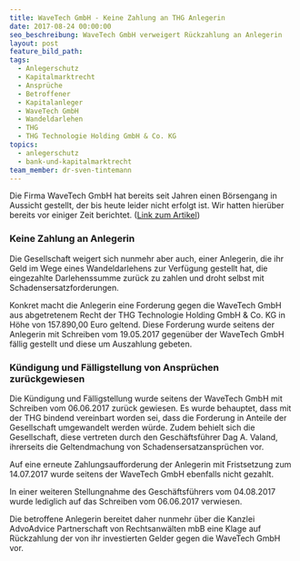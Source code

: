 ```yaml
---
title: WaveTech GmbH - Keine Zahlung an THG Anlegerin
date: 2017-08-24 00:00:00
seo_beschreibung: WaveTech GmbH verweigert Rückzahlung an Anlegerin
layout: post
feature_bild_path:
tags:
  - Anlegerschutz
  - Kapitalmarktrecht
  - Ansprüche
  - Betroffener
  - Kapitalanleger
  - WaveTech GmbH
  - Wandeldarlehen
  - THG
  - THG Technologie Holding GmbH & Co. KG
topics:
  - anlegerschutz
  - bank-und-kapitalmarktrecht
team_member: dr-sven-tintemann
---
```



Die Firma WaveTech GmbH hat bereits seit Jahren einen Börsengang in Aussicht gestellt, der bis heute leider nicht erfolgt ist. Wir hatten hierüber bereits vor einiger Zeit berichtet. ([Link zum Artikel](/blog/wavetech-gmbh-b%C3%B6rsengang-mehrfach-verschoben/))

### Keine Zahlung an Anlegerin

Die Gesellschaft weigert sich nunmehr aber auch, einer Anlegerin, die ihr Geld im Wege eines Wandeldarlehens zur Verfügung gestellt hat, die eingezahlte Darlehenssumme zurück zu zahlen und droht selbst mit Schadensersatzforderungen.

Konkret macht die Anlegerin eine Forderung gegen die WaveTech GmbH aus abgetretenem Recht der THG Technologie Holding GmbH & Co. KG in Höhe von 157.890,00 Euro geltend. Diese Forderung wurde seitens der Anlegerin mit Schreiben vom 19.05.2017 gegenüber der WaveTech GmbH fällig gestellt und diese um Auszahlung gebeten.

### Kündigung und Fälligstellung von Ansprüchen zurückgewiesen

Die Kündigung und Fälligstellung wurde seitens der WaveTech GmbH mit Schreiben vom 06.06.2017 zurück gewiesen. Es wurde behauptet, dass mit der THG bindend vereinbart worden sei, dass die Forderung in Anteile der Gesellschaft umgewandelt werden würde. Zudem behielt sich die Gesellschaft, diese vertreten durch den Geschäftsführer Dag A. Valand, ihrerseits die Geltendmachung von Schadensersatzansprüchen vor.

Auf eine erneute Zahlungsaufforderung der Anlegerin mit Fristsetzung zum 14.07.2017 wurde seitens der WaveTech GmbH ebenfalls nicht gezahlt.

In einer weiteren Stellungnahme des Geschäftsführers vom 04.08.2017 wurde lediglich auf das Schreiben vom 06.06.2017 verwiesen.

Die betroffene Anlegerin bereitet daher nunmehr über die Kanzlei AdvoAdvice Partnerschaft von Rechtsanwälten mbB eine Klage auf Rückzahlung der von ihr investierten Gelder gegen die WaveTech GmbH vor.